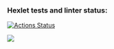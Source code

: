 ### Hexlet tests and linter status:
[![Actions Status](https://github.com/mariaborg/frontend-project-44/workflows/hexlet-check/badge.svg)](https://github.com/mariaborg/frontend-project-44/actions)

<a href="https://codeclimate.com/github/mariaborg/frontend-project-44/maintainability"><img src="https://api.codeclimate.com/v1/badges/d6af11b1e0dd5c26948d/maintainability" /></a>

<a href="https://asciinema.org/connect/dec35c3e-863b-4067-b887-0fa2e8a4355d"></a>